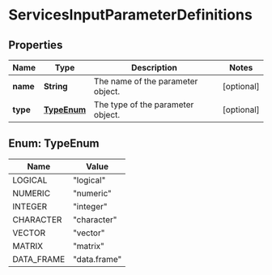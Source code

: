 
# ServicesInputParameterDefinitions

## Properties
Name | Type | Description | Notes
------------ | ------------- | ------------- | -------------
**name** | **String** | The name of the parameter object. |  [optional]
**type** | [**TypeEnum**](#TypeEnum) | The type of the parameter object. |  [optional]


<a name="TypeEnum"></a>
## Enum: TypeEnum
Name | Value
---- | -----
LOGICAL | &quot;logical&quot;
NUMERIC | &quot;numeric&quot;
INTEGER | &quot;integer&quot;
CHARACTER | &quot;character&quot;
VECTOR | &quot;vector&quot;
MATRIX | &quot;matrix&quot;
DATA_FRAME | &quot;data.frame&quot;



